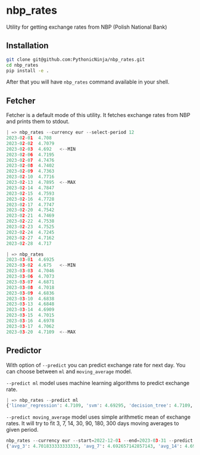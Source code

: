 # nbp_rates
Utility for getting exchange rates from NBP (Polish National Bank)

## Installation

```bash
git clone git@github.com:PythonicNinja/nbp_rates.git
cd nbp_rates
pip install -e .
```

After that you will have `nbp_rates` command available in your shell.

## Fetcher

Fetcher is a default mode of this utility. It fetches exchange rates from NBP and prints them to stdout.

```python
| => nbp_rates --currency eur --select-period 12
2023-02-01	4.708
2023-02-02	4.7079
2023-02-03	4.692	<--MIN
2023-02-06	4.7195
2023-02-07	4.7476
2023-02-08	4.7402
2023-02-09	4.7363
2023-02-10	4.7716
2023-02-13	4.7895	<--MAX
2023-02-14	4.7847
2023-02-15	4.7593
2023-02-16	4.7728
2023-02-17	4.7747
2023-02-20	4.7542
2023-02-21	4.7469
2023-02-22	4.7538
2023-02-23	4.7525
2023-02-24	4.7245
2023-02-27	4.7162
2023-02-28	4.717
```

```python
| => nbp_rates
2023-03-01	4.6925
2023-03-02	4.675	<--MIN
2023-03-03	4.7046
2023-03-06	4.7073
2023-03-07	4.6871
2023-03-08	4.7018
2023-03-09	4.6836
2023-03-10	4.6838
2023-03-13	4.6848
2023-03-14	4.6909
2023-03-15	4.7015
2023-03-16	4.6978
2023-03-17	4.7062
2023-03-20	4.7109	<--MAX
```

## Predictor

With option of `--predict` you can predict exchange rate for next day.
You can choose between `ml` and `moving_average` model.

`--predict ml` model uses machine learning algorithms to predict exchange rate. 

```python
| => nbp_rates --predict ml
{'linear_regression': 4.7109, 'svm': 4.69295, 'decision_tree': 4.7109, 'random_forest': 4.709264999999995, 'avg': 4.706003749999998}
```

`--predict moving_average` model uses simple arithmetic mean of exchange rates.
It will try to fit 3, 7, 14, 30, 90, 180, 300 days moving averages to given period.

```python
nbp_rates --currency eur --start=2022-12-01 --end=2023-03-31 --predict moving_average
{'avg_3': 4.701833333333333, 'avg_7': 4.692657142857143, 'avg_14': 4.695278571428572, 'avg_30': 4.72594}
```
